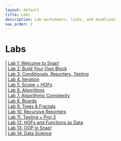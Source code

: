 ```yaml
---
layout: default
title: Labs
description: Lab worksheets, links, and deadlines
nav_order: 2
---
```

# Labs

| [Lab 1: Welcome to Snap!](https://cs10.org/bjc-r/llab/html/topic.html?1&2&3&topic=berkeley_bjc%2Fintro_pair%2F1-introduction.topic&course&novideo&noreading&noassignment)                   
| [Lab 2: Build Your Own Block](https://cs10.org/bjc-r/cur/programming/loops/repeat-n/introduction-to-repeat-n.html?1&2&2&3&topic=berkeley_bjc%2Fintro_pair%2F2-loops-variables.topic&course=cs10_fa21.html&novideo&noreading&noassignment)                
| [Lab 3: Conditionals, Reporters, Testing](https://cs10.org/bjc-r/llab/html/topic.html?topic=berkeley_bjc%2Fintro_pair%2F2-conditionals-testing-su21.topic&course=cs10_fa21.html&novideo&noreading&noassignment)     
| [Lab 4. Iteration](https://docs.google.com/document/d/1SWvggIxXtk3wzM85eEJru4YGwPWfNmsK9GN6H5soJXU/edit?tab=t.0#heading=h.ew4i1encppj2)                            
| [Lab 5. Scope + HOFs](https://cs10.org/bjc-r/topic/topic.html?topic=berkeley_bjc/lists/lists-I.topic&course=&novideo&noreading&noassignment)                         
| [Lab 6. Algorithms]()                           
| [Lab 7. Algorithmic Complexity]()               
| [Lab 8. Boards]()      
| [Lab 9. Trees & Fractals]()                     
| [Lab 10. Recursive Reporters]()                    
| [Lab 11. Testing + Proj 3]()                    
| [Lab 12: HOFs and Functions as Data]()        
| [Lab 13: OOP in Snap!]()                         
| [Lab 14: Data Science]()               

